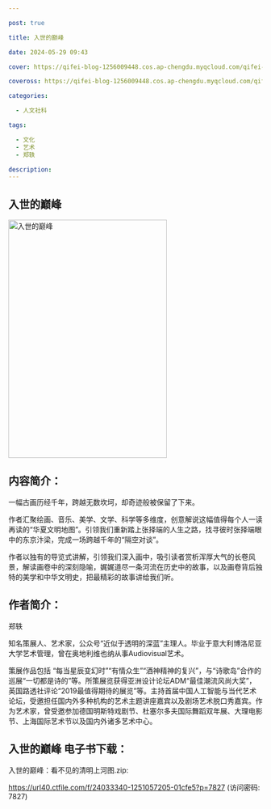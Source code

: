 ```yaml
---

post: true

title: 入世的巅峰

date: 2024-05-29 09:43

cover: https://qifei-blog-1256009448.cos.ap-chengdu.myqcloud.com/qifei-blog/65d553169f345e8d033ed7fb.jpg

coveross: https://qifei-blog-1256009448.cos.ap-chengdu.myqcloud.com/qifei-blog/65d553169f345e8d033ed7fb.jpg

categories:

  - 人文社科

tags:

  - 文化
  - 艺术
  - 郑轶

description:
---
```




## 入世的巅峰
<img alt="入世的巅峰 " class="aligncenter loaded" data-was-processed="true" decoding="async" fetchpriority="high" height="471" src="https://qifei-blog-1256009448.cos.ap-chengdu.myqcloud.com/qifei-blog/65d553169f345e8d033ed7fb.jpg " style="cursor: zoom-in;" width="314"/>

## 内容简介：

一幅古画历经千年，跨越无数坎坷，却奇迹般被保留了下来。

作者汇聚绘画、音乐、美学、文学、科学等多维度，创意解说这幅值得每个人一读再读的“华夏文明地图”。引领我们重新踏上张择端的人生之路，找寻彼时张择端眼中的东京汴梁，完成一场跨越千年的“隔空对谈”。

作者以独有的导览式讲解，引领我们深入画中，吸引读者赏析浑厚大气的长卷风景，解读画卷中的深刻隐喻，娓娓道尽一条河流在历史中的故事，以及画卷背后独特的美学和中华文明史，把最精彩的故事讲给我们听。

## 作者简介：

郑轶

知名策展人、艺术家，公众号“近似于透明的深蓝”主理人。毕业于意大利博洛尼亚大学艺术管理，曾在奥地利维也纳从事Audiovisual艺术。

策展作品包括 “每当星辰变幻时”“有情众生”“酒神精神的复兴”，与“诗歌岛”合作的巡展“一切都是诗的”等。所策展览获得亚洲设计论坛ADM“最佳潮流风尚大奖”，英国路透社评论“2019最值得期待的展览”等。主持首届中国人⼯智能与当代艺术论坛，受邀担任国内外多种机构的艺术主题讲座嘉宾以及剧场艺术脱口秀嘉宾。作为艺术家，曾受邀参加德国明斯特戏剧节、杜塞尔多夫国际舞蹈双年展、大理电影节、上海国际艺术节以及国内外诸多艺术中心。

## 入世的巅峰 电子书下载：


入世的巅峰：看不见的清明上河图.zip: 

https://url40.ctfile.com/f/24033340-1251057205-01cfe5?p=7827 (访问密码: 7827)